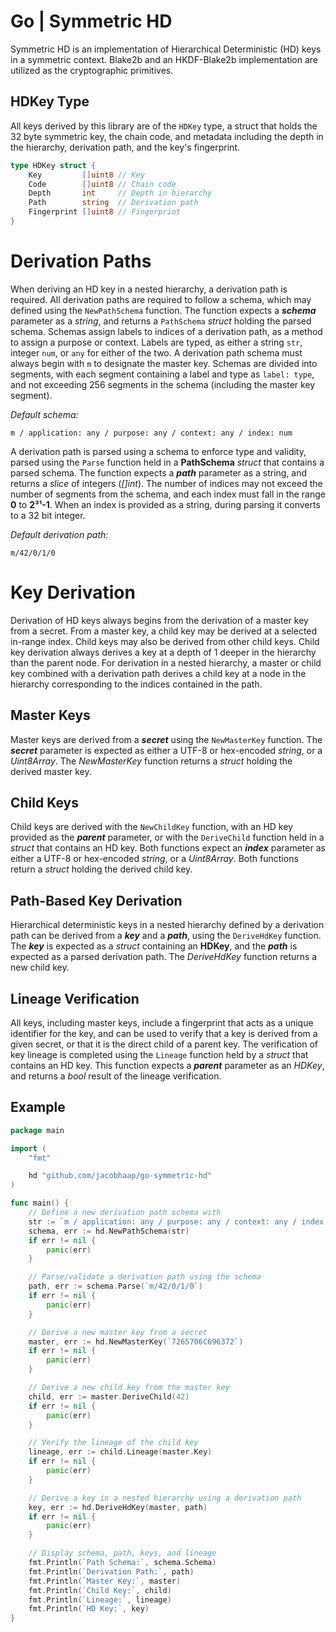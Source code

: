 # Go | Symmetric HD
Symmetric HD is an implementation of Hierarchical Deterministic (HD) keys in a symmetric context. Blake2b and an HKDF-Blake2b implementation are utilized as the cryptographic primitives.

## HDKey Type
All keys derived by this library are of the `HDKey` type, a struct that holds the 32 byte symmetric key, the chain code, and metadata including the depth in the hierarchy, derivation path, and the key's fingerprint.
```go
type HDKey struct {
	Key         []uint8 // Key
	Code        []uint8 // Chain code
	Depth       int     // Depth in hierarchy
	Path        string  // Derivation path
	Fingerprint []uint8 // Fingerprint
}
```

# Derivation Paths
When deriving an HD key in a nested hierarchy, a derivation path is required. All derivation paths are required to follow a schema, which may defined using the `NewPathSchema` function. The function expects a ***schema*** parameter as a *string*, and returns a `PathSchema` *struct* holding the parsed schema. Schemas assign labels to indices of a derivation path, as a method to assign a purpose or context. Labels are typed, as either a string `str`, integer `num`, or `any` for either of the two. A derivation path schema must always begin with `m` to designate the master key. Schemas are divided into segments, with each segment containing a label and type as `label: type`, and not exceeding 256 segments in the schema (including the master key segment).

*Default schema:*
```
m / application: any / purpose: any / context: any / index: num
```
A derivation path is parsed using a schema to enforce type and validity, parsed using the `Parse` function held in a **PathSchema** *struct* that contains a parsed schema. The function expects a ***path*** parameter as a string, and returns a *slice* of integers (*[]int*). The number of indices may not exceed the number of segments from the schema, and each index must fall in the range **0** to **2³¹-1**. When an index is provided as a string, during parsing it converts to a 32 bit integer.

*Default derivation path:*
```
m/42/0/1/0
```

# Key Derivation
Derivation of HD keys always begins from the derivation of a master key from a secret. From a master key, a child key may be derived at a selected in-range index. Child keys may also be derived from other child keys. Child key derivation always derives a key at a depth of 1 deeper in the hierarchy than the parent node. For derivation in a nested hierarchy, a master or child key combined with a derivation path derives a child key at a node in the hierarchy corresponding to the indices contained in the path.

## Master Keys
Master keys are derived from a ***secret*** using the `NewMasterKey` function. The ***secret*** parameter is expected as either a UTF-8 or hex-encoded *string*, or a *Uint8Array*. The *NewMasterKey* function returns a *struct* holding the derived master key.

## Child Keys
Child keys are derived with the `NewChildKey` function, with an HD key provided as the ***parent*** parameter, or with the `DeriveChild` function held in a *struct* that contains an HD key. Both functions expect an ***index*** parameter as either a UTF-8 or hex-encoded *string*, or a *Uint8Array*. Both functions return a *struct* holding the derived child key.

## Path-Based Key Derivation
Hierarchical deterministic keys in a nested hierarchy defined by a derivation path can be derived from a ***key*** and a ***path***, using the `DeriveHdKey` function. The ***key*** is expected as a *struct* containing an **HDKey**, and the ***path*** is expected as a parsed derivation path. The *DeriveHdKey* function returns a new child key.

## Lineage Verification
All keys, including master keys, include a fingerprint that acts as a unique identifier for the key, and can be used to verify that a key is derived from a given secret, or that it is the direct child of a parent key. The verification of key lineage is completed using the `Lineage` function held by a *struct* that contains an HD key. This function expects a ***parent*** parameter as an *HDKey*, and returns a *bool* result of the lineage verification.

## Example
```go
package main

import (
	"fmt"

	hd "github.com/jacobhaap/go-symmetric-hd"
)

func main() {
	// Define a new derivation path schema with
	str := `m / application: any / purpose: any / context: any / index: num`
	schema, err := hd.NewPathSchema(str)
	if err != nil {
		panic(err)
	}

	// Parse/validate a derivation path using the schema
	path, err := schema.Parse(`m/42/0/1/0`)
	if err != nil {
		panic(err)
	}

	// Derive a new master key from a secret
	master, err := hd.NewMasterKey(`7265706C696372`)
	if err != nil {
		panic(err)
	}

	// Derive a new child key from the master key
	child, err := master.DeriveChild(42)
	if err != nil {
		panic(err)
	}

	// Verify the lineage of the child key
	lineage, err := child.Lineage(master.Key)
	if err != nil {
		panic(err)
	}

	// Derive a key in a nested hierarchy using a derivation path
	key, err := hd.DeriveHdKey(master, path)
	if err != nil {
		panic(err)
	}

	// Display schema, path, keys, and lineage
	fmt.Println(`Path Schema:`, schema.Schema)
	fmt.Println(`Derivation Path:`, path)
	fmt.Println(`Master Key:`, master)
	fmt.Println(`Child Key:`, child)
	fmt.Println(`Lineage:`, lineage)
	fmt.Println(`HD Key:`, key)
}
```
